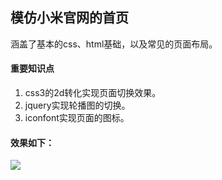 <!--
 * @description: 
 * @Author: huangyong
 * @Date: 2019-08-14 22:09:08
 -->
## 模仿小米官网的首页
涵盖了基本的css、html基础，以及常见的页面布局。
#### 重要知识点 
1. css3的2d转化实现页面切换效果。
2. jquery实现轮播图的切换。
3. iconfont实现页面的图标。
#### 效果如下：
<img src="https://github.com/hyisboy/mi-demo-static-page/blob/master/img/xiaomi.gif">

